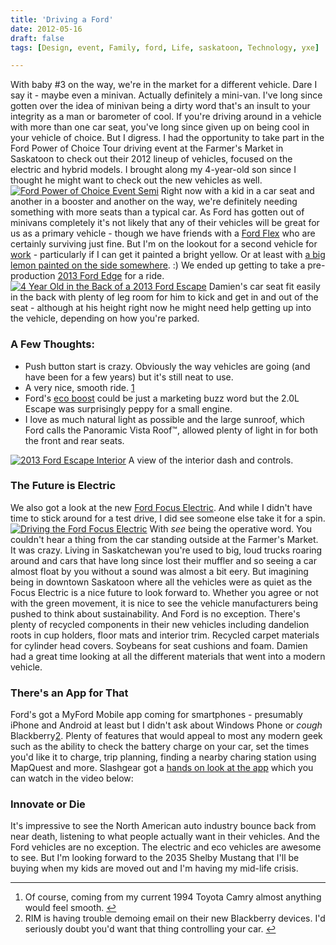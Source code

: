 ```yaml
---
title: 'Driving a Ford'
date: 2012-05-16
draft: false
tags: [Design, event, Family, ford, Life, saskatoon, Technology, yxe]

---
```


With baby #3 on the way, we're in the market for a different vehicle. Dare I say it - maybe even a minivan. Actually definitely a mini-van. I've long since gotten over the idea of minivan being a dirty word that's an insult to your integrity as a man or barometer of cool. If you're driving around in a vehicle with more than one car seat, you've long since given up on being cool in your vehicle of choice. But I digress. I had the opportunity to take part in the Ford Power of Choice Tour driving event at the Farmer's Market in Saskatoon to check out their 2012 lineup of vehicles, focused on the electric and hybrid models. I brought along my 4-year-old son since I thought he might want to check out the new vehicles as well. [![Ford Power of Choice Event Semi](https://chrisenns.com/wp-content/uploads/2012/05/Ford-Power-of-Choice-Event-Semi-725x448.jpg "Ford Power of Choice Event Semi")](https://chrisenns.com/wp-content/uploads/2012/05/Ford-Power-of-Choice-Event-Semi.jpg) Right now with a kid in a car seat and another in a booster and another on the way, we're definitely needing something with more seats than a typical car. As Ford has gotten out of minivans completely it's not likely that any of their vehicles will be great for us as a primary vehicle - though we have friends with a [Ford Flex](http://www.ford.ca/app/en/fo/year/2013/vehicle/flex.html) who are certainly surviving just fine. But I'm on the lookout for a second vehicle for [work](http://lemonproductions.ca) - particularly if I can get it painted a bright yellow. Or at least with [a big lemon painted on the side somewhere](https://chrisenns.com/wp-content/uploads/2012/05/lemon-h125.png). :)  We ended up getting to take a pre-production [2013 Ford Edge](http://www.ford.ca/app/en/fo/year/2013/vehicle/edge.html) for a ride. [![4 Year Old in the Back of a 2013 Ford Escape](https://chrisenns.com/wp-content/uploads/2012/05/4-Year-Old-in-the-Back-of-a-2013-Ford-Escape-522x700.jpg "4 Year Old in the Back of a 2013 Ford Escape")](https://chrisenns.com/wp-content/uploads/2012/05/4-Year-Old-in-the-Back-of-a-2013-Ford-Escape.jpg) Damien's car seat fit easily in the back with plenty of leg room for him to kick and get in and out of the seat - although at his height right now he might need help getting up into the vehicle, depending on how you're parked.

### A Few Thoughts:

*   Push button start is crazy. Obviously the way vehicles are going (and have been for a few years) but it's still neat to use.
*   A very nice, smooth ride. [1](#fn-20411:1)
*   Ford's [eco boost](http://www.ford.ca/app/en/technology.html#eco) could be just a marketing buzz word but the 2.0L Escape was surprisingly peppy for a small engine.
*   I love as much natural light as possible and the large sunroof, which Ford calls the Panoramic Vista Roof™, allowed plenty of light in for both the front and rear seats.

[![2013 Ford Escape Interior](https://chrisenns.com/wp-content/uploads/2012/05/2013-Ford-Escape-Interiro-725x557.jpg "2013 Ford Escape Interior")](https://chrisenns.com/wp-content/uploads/2012/05/2013-Ford-Escape-Interiro.jpg) A view of the interior dash and controls.

### The Future is Electric

We also got a look at the new [Ford Focus Electric](http://www.ford.ca/app/en/fo/vehicle/focus_electric.html). And while I didn't have time to stick around for a test drive, I did see someone else take it for a spin. [![Driving the Ford Focus Electric](https://chrisenns.com/wp-content/uploads/2012/05/Driving-the-Ford-Focus-Electric-725x448.jpg "Driving the Ford Focus Electric")](https://chrisenns.com/wp-content/uploads/2012/05/Driving-the-Ford-Focus-Electric.jpg) With _see_ being the operative word. You couldn't hear a thing from the car standing outside at the Farmer's Market. It was crazy. Living in Saskatchewan you're used to big, loud trucks roaring around and cars that have long since lost their muffler and so seeing a car almost float by you without a sound was almost a bit eery. But imagining being in downtown Saskatoon where all the vehicles were as quiet as the Focus Electric is a nice future to look forward to. Whether you agree or not with the green movement, it is nice to see the vehicle manufacturers being pushed to think about sustainability. And Ford is no exception. There's plenty of recycled components in their new vehicles including dandelion roots in cup holders, floor mats and interior trim. Recycled carpet materials for cylinder head covers. Soybeans for seat cushions and foam. Damien had a great time looking at all the different materials that went into a modern vehicle.

### There's an App for That

Ford's got a MyFord Mobile app coming for smartphones - presumably iPhone and Android at least but I didn't ask about Windows Phone or _cough_ Blackberry[2](#fn-20411:2). Plenty of features that would appeal to most any modern geek such as the ability to check the battery charge on your car, set the times you'd like it to charge, trip planning, finding a nearby charing station using MapQuest and more. Slashgear got a [hands on look at the app](http://www.slashgear.com/2012-ford-focus-electric-att-myford-mobile-app-hands-on-08226668/) which you can watch in the video below:

### Innovate or Die

It's impressive to see the North American auto industry bounce back from near death, listening to what people actually want in their vehicles. And the Ford vehicles are no exception. The electric and eco vehicles are awesome to see. But I'm looking forward to the 2035 Shelby Mustang that I'll be buying when my kids are moved out and I'm having my mid-life crisis.

* * *

1.  Of course, coming from my current 1994 Toyota Camry almost anything would feel smooth. [↩](#fnref-20411:1)
2.  RIM is having trouble demoing email on their new Blackberry devices. I'd seriously doubt you'd want that thing controlling your car. [↩](#fnref-20411:2)